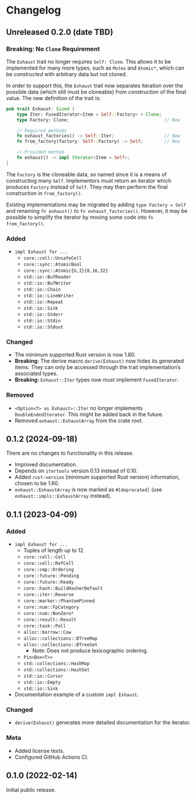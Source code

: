 # Changelog

## Unreleased 0.2.0 (date TBD)

### Breaking: No `Clone` Requirement

The `Exhaust` trait no longer requires `Self: Clone`.
This allows it to be implemented for many more types, such as `Mutex` and `Atomic*`,
which can be *constructed* with arbitrary data but not cloned.

In order to support this, the `Exhaust` trait now separates iteration over the possible data
(which still must be cloneable) from construction of the final value.
The new definition of the trait is:

```rust
pub trait Exhaust: Sized {
    type Iter: FusedIterator<Item = Self::Factory> + Clone;
    type Factory: Clone;                                    // New

    // Required methods
    fn exhaust_factories() -> Self::Iter;                   // New
    fn from_factory(factory: Self::Factory) -> Self;        // New

    // Provided method
    fn exhaust() -> impl Iterator<Item = Self>;
}
```

The `Factory` is the cloneable data, so named since it is a means of constructing many `Self`.
Implementors must return an iterator which produces `Factory` instead of `Self`.
They may then perform the final construction in `from_factory()`.

Existing implementations may be migrated by adding `type Factory = Self`
and renaming `fn exhaust()` to `fn exhaust_factories()`.
However, it may be possible to simplify the iterator by moving some code into `fn from_factory()`.

### Added

* `impl Exhaust for ...`
    * `core::cell::UnsafeCell`
    * `core::sync::AtomicBool`
    * `core::sync::Atomic{U,I}{8,16,32}`
    * `std::io::BufReader`
    * `std::io::BufWriter`
    * `std::io::Chain`
    * `std::io::LineWriter`
    * `std::io::Repeat`
    * `std::io::Sink`
    * `std::io::Stderr`
    * `std::io::Stdin`
    * `std::io::Stdout`

### Changed

* The minimum supported Rust version is now 1.80.
* **Breaking:** The derive macro `derive(Exhaust)` now hides its generated items.
  They can only be accessed through the trait implementation’s associated types.
* **Breaking:** `Exhaust::Iter` types now must implement `FusedIterator`.

### Removed

* `<Option<T> as Exhaust>::Iter` no longer implements `DoubleEndedIterator`.
  This might be added back in the future.
* Removed `exhaust::ExhaustArray` from the crate root.

## 0.1.2 (2024-09-18)

There are no changes to functionality in this release.

* Improved documentation.
* Depends on `itertools` version 0.13 instead of 0.10.
* Added `rust-version` (minimum supported Rust version) information, chosen to be 1.60.
* `exhaust::ExhaustArray` is now marked as `#[deprecated]` (use `exhaust::impls::ExhaustArray` instead).

## 0.1.1 (2023-04-09)

### Added

* `impl Exhaust for ...`
    * Tuples of length up to 12
    * `core::cell::Cell`
    * `core::cell::RefCell`
    * `core::cmp::Ordering`
    * `core::future::Pending`
    * `core::future::Ready`
    * `core::hash::BuildHasherDefault`
    * `core::iter::Reverse`
    * `core::marker::PhantomPinned`
    * `core::num::FpCategory`
    * `core::num::NonZero*`
    * `core::result::Result`
    * `core::task::Poll`
    * `alloc::borrow::Cow`
    * `alloc::collections::BTreeMap`
    * `alloc::collections::BTreeSet`
        * Note: Does not produce lexicographic ordering.
    * `Pin<Box<T>>`
    * `std::collections::HashMap`
    * `std::collections::HashSet`
    * `std::io::Cursor`
    * `std::io::Empty`
    * `std::io::Sink`
* Documentation example of a custom `impl Exhaust`.

### Changed

* `derive(Exhaust)` generates more detailed documentation for the iterator.

### Meta

* Added license texts.
* Configured GitHub Actions CI.

## 0.1.0 (2022-02-14)

Initial public release.
